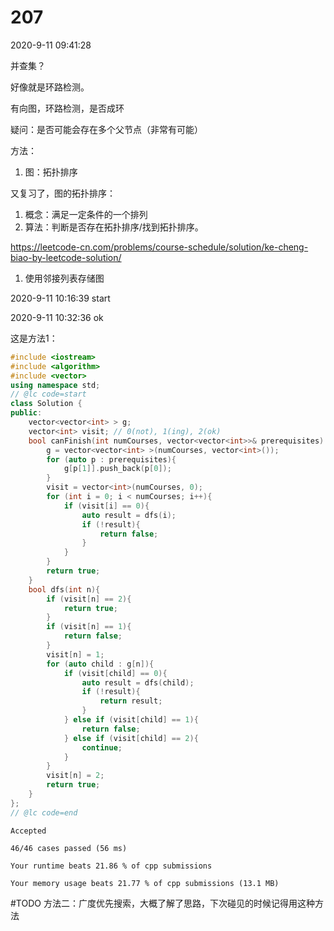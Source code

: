 # 207

2020-9-11 09:41:28

并查集？

好像就是环路检测。

有向图，环路检测，是否成环

疑问：是否可能会存在多个父节点（非常有可能）

方法：
1. 图：拓扑排序


又复习了，图的拓扑排序：
1. 概念：满足一定条件的一个排列
2. 算法：判断是否存在拓扑排序/找到拓扑排序。

https://leetcode-cn.com/problems/course-schedule/solution/ke-cheng-biao-by-leetcode-solution/

1. 使用邻接列表存储图
   

2020-9-11 10:16:39
start


2020-9-11 10:32:36
ok

这是方法1：

```cpp
#include <iostream>
#include <algorithm>
#include <vector>
using namespace std;
// @lc code=start
class Solution {
public:
    vector<vector<int> > g;
    vector<int> visit; // 0(not), 1(ing), 2(ok)
    bool canFinish(int numCourses, vector<vector<int>>& prerequisites) {
        g = vector<vector<int> >(numCourses, vector<int>());
        for (auto p : prerequisites){
            g[p[1]].push_back(p[0]);
        }
        visit = vector<int>(numCourses, 0);
        for (int i = 0; i < numCourses; i++){
            if (visit[i] == 0){
                auto result = dfs(i);
                if (!result){
                    return false;
                }
            }
        }
        return true;
    }
    bool dfs(int n){
        if (visit[n] == 2){
            return true;
        }
        if (visit[n] == 1){
            return false;
        }
        visit[n] = 1;
        for (auto child : g[n]){
            if (visit[child] == 0){
                auto result = dfs(child);
                if (!result){
                    return result;
                }
            } else if (visit[child] == 1){
                return false;
            } else if (visit[child] == 2){
                continue;
            }
        }
        visit[n] = 2;
        return true;
    }
};
// @lc code=end

```

```
Accepted

46/46 cases passed (56 ms)

Your runtime beats 21.86 % of cpp submissions

Your memory usage beats 21.77 % of cpp submissions (13.1 MB)
```

#TODO 方法二：广度优先搜索，大概了解了思路，下次碰见的时候记得用这种方法